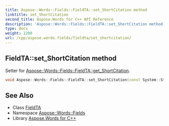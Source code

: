 ```yaml
---
title: Aspose::Words::Fields::FieldTA::set_ShortCitation method
linktitle: set_ShortCitation
second_title: Aspose.Words for C++ API Reference
description: 'Aspose::Words::Fields::FieldTA::set_ShortCitation method. Setter for Aspose::Words::Fields::FieldTA::get_ShortCitation in C++.'
type: docs
weight: 1200
url: /cpp/aspose.words.fields/fieldta/set_shortcitation/
---
```

## FieldTA::set_ShortCitation method


Setter for [Aspose::Words::Fields::FieldTA::get_ShortCitation](../get_shortcitation/).

```cpp
void Aspose::Words::Fields::FieldTA::set_ShortCitation(const System::String &value)
```

## See Also

* Class [FieldTA](../)
* Namespace [Aspose::Words::Fields](../../)
* Library [Aspose.Words for C++](../../../)
